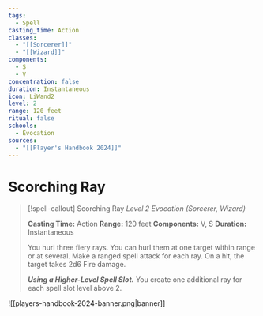 ```yaml
---
tags:
  - Spell
casting_time: Action
classes:
  - "[[Sorcerer]]"
  - "[[Wizard]]"
components:
  - S
  - V
concentration: false
duration: Instantaneous
icon: LiWand2
level: 2
range: 120 feet
ritual: false
schools:
  - Evocation
sources:
  - "[[Player's Handbook 2024]]"
---
```


# Scorching Ray

>[!spell-callout] Scorching Ray
>_Level 2 Evocation (Sorcerer, Wizard)_
>
>**Casting Time:** Action
>**Range:** 120 feet
>**Components:** V, S
>**Duration:** Instantaneous
>
>You hurl three fiery rays. You can hurl them at one target within range or at several. Make a ranged spell attack for each ray. On a hit, the target takes 2d6 Fire damage.
>
>**_Using a Higher-Level Spell Slot._** You create one additional ray for each spell slot level above 2.


![[players-handbook-2024-banner.png|banner]]
